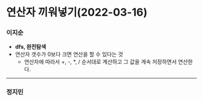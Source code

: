 # 연산자 끼워넣기(2022-03-16)
### 이지순
* **dfs, 완전탐색**
* 연산자 갯수가 0보다 크면 연산을 할 수 있다는 것
  * 연산자에 따라서 +, -, *, / 순서대로 계산하고 그 값을 계속 저장하면서 연산한다.

---
### 정지민
